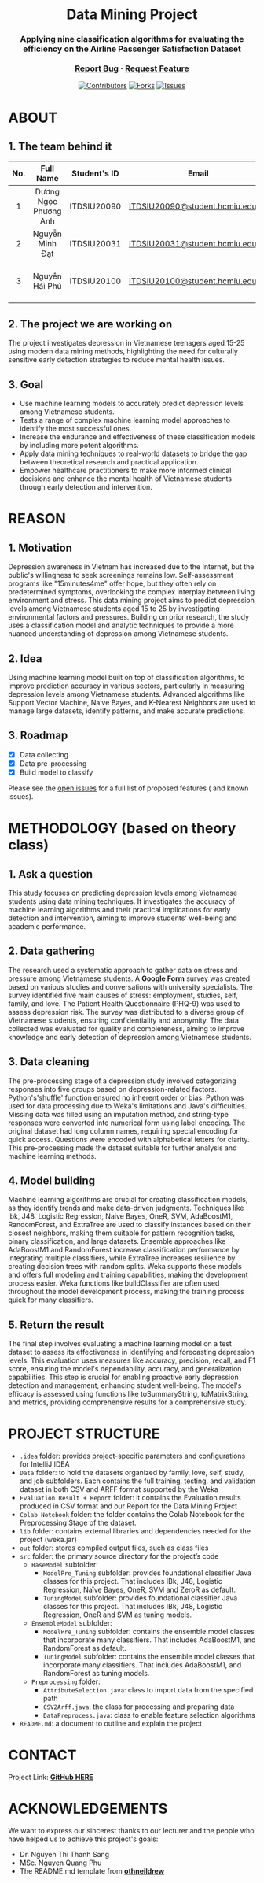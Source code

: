 <div id="top" align="center">
</div>
<!-- PROJECT LOGO -->
<div align="center">
<h1 align="center">Data Mining Project</h1>
  <h3 align="center">
    Applying nine classification algorithms for evaluating the efficiency on the Airline Passenger Satisfaction Dataset
    <br />
    <br />
    <a href="https://github.com/dngcphngnh04/DataMining-Project/issues">Report Bug</a>
    ·
    <a href="https://github.com/dngcphngnh04/DataMining-Project/issues">Request Feature</a>
  </h3>

[![Contributors][contributors-shield]][contributors-url]
[![Forks][forks-shield]][forks-url]
[![Issues][issues-shield]][issues-url]

</div>

# ABOUT

## 1. The team behind it

| No. |       Full Name        | Student's ID |              Email               |                  Github account                   |                               Roles                                |
| :-: | :--------------------: | :----------: | :------------------------------: | :-----------------------------------------------: | :----------------------------------------------------------------: |
|  1  | Dương Ngọc Phương Anh | ITDSIU20090  | ITDSIU20090@student.hcmiu.edu.vn |     [dngcphngnh04](https://github.com/dngcphngnh04)     |   **TEAM LEADER** with Model evaluation, Hyper-parameters tuning   |
|  2  | Nguyễn Minh Đạt | ITDSIU20031  | ITDSIU20031@student.hcmiu.edu.vn |    [29Schiller](https://github.com/29Schiller)    |              Data preprocessing, Optimize performance              |
|  3  | Nguyễn Hải Phú | ITDSIU20100  | ITDSIU20100@student.hcmiu.edu.vn |     [haiphu241](https://github.com/haiphu241)     | Implement classification/prediction algorithms in Java, Bug fixing |


## 2. The project we are working on

The project investigates depression in Vietnamese teenagers aged 15-25 using modern data mining methods, highlighting
the need for culturally sensitive early detection strategies to reduce mental health issues.

## 3. Goal

- Use machine learning models to accurately predict depression levels among Vietnamese students.
- Tests a range of complex machine learning model approaches to identify the most successful ones.
- Increase the endurance and effectiveness of these classification models by including more potent algorithms.
- Apply data mining techniques to real-world datasets to bridge the gap between theoretical research and practical
  application.
- Empower healthcare practitioners to make more informed clinical decisions and enhance the mental health of Vietnamese
  students through early detection and intervention.

# REASON

## 1. Motivation

Depression awareness in Vietnam has increased due to the Internet, but the public's willingness to seek screenings
remains low. Self-assessment programs like "15minutes4me" offer hope, but they often rely on predetermined symptoms,
overlooking the complex interplay between living environment and stress. This data mining project aims to predict
depression levels among Vietnamese students aged 15 to 25 by investigating environmental factors and pressures. Building
on prior research, the study uses a classification model and analytic techniques to provide a more nuanced understanding
of depression among Vietnamese students.

## 2. Idea

Using machine learning model built on top of classification algorithms, to improve prediction accuracy in various
sectors, particularly in measuring depression levels among Vietnamese students. Advanced algorithms like Support Vector
Machine, Naive Bayes, and K-Nearest Neighbors are used to manage large datasets, identify patterns, and make accurate
predictions.

## 3. Roadmap

- [x] Data collecting
- [x] Data pre-processing
- [x] Build model to classify

Please see the [open issues](https://github.com/dngcphngnh04/DataMining-Project/issues) for a full list of proposed features (
and known issues).

# METHODOLOGY (based on theory class)

## 1. Ask a question

This study focuses on predicting depression levels among Vietnamese students using data mining techniques. It
investigates the accuracy of machine learning algorithms and their practical implications for early detection and
intervention, aiming to improve students' well-being and academic performance.

## 2. Data gathering

The research used a systematic approach to gather data on stress and pressure among Vietnamese students. A **Google Form**
survey was created based on various studies and conversations with university specialists. The survey identified five
main causes of stress: employment, studies, self, family, and love. The Patient Health Questionnaire (PHQ-9) was used to
assess depression risk. The survey was distributed to a diverse group of Vietnamese students, ensuring confidentiality
and anonymity. The data collected was evaluated for quality and completeness, aiming to improve knowledge and early
detection of depression among Vietnamese students.

## 3. Data cleaning

The pre-processing stage of a depression study involved categorizing responses into five groups based on depression-related factors. Python's'shuffle' function ensured no inherent order or bias. Python was used for data processing due to Weka's limitations and Java's difficulties. Missing data was filled using an imputation method, and string-type responses were converted into numerical form using label encoding. The original dataset had long column names, requiring special encoding for quick access. Questions were encoded with alphabetical letters for clarity. This pre-processing made the dataset suitable for further analysis and machine learning methods.

## 4. Model building

Machine learning algorithms are crucial for creating classification models, as they identify trends and make data-driven judgments. Techniques like ibk, J48, Logistic Regression, Naive Bayes, OneR, SVM, AdaBoostM1, RandomForest, and ExtraTree are used to classify instances based on their closest neighbors, making them suitable for pattern recognition tasks, binary classification, and large datasets. Ensemble approaches like AdaBoostM1 and RandomForest increase classification performance by integrating multiple classifiers, while ExtraTree increases resilience by creating decision trees with random splits. Weka supports these models and offers full modeling and training capabilities, making the development process easier. Weka functions like buildClassifier are often used throughout the model development process, making the training process quick for many classifiers.

## 5. Return the result

The final step involves evaluating a machine learning model on a test dataset to assess its effectiveness in identifying and forecasting depression levels. This evaluation uses measures like accuracy, precision, recall, and F1 score, ensuring the model's dependability, accuracy, and generalization capabilities. This step is crucial for enabling proactive early depression detection and management, enhancing student well-being. The model's efficacy is assessed using functions like toSummaryString, toMatrixString, and metrics, providing comprehensive results for a comprehensive study.

# PROJECT STRUCTURE

- `.idea` folder: provides project-specific parameters and configurations for IntelliJ IDEA
- `Data` folder: to hold the datasets organized by family, love, self, study, and job subfolders. Each contains the full training, testing, and validation dataset in both CSV and ARFF format supported by the Weka
- `Evaluation Result + Report` folder: it contains the Evaluation results produced in CSV format and our Report for the Data Mining Project
- `Colab Notebook` folder: the folder contains the Colab Notebook for the Preprocessing Stage of the dataset.
- `lib` folder: contains external libraries and dependencies needed for the project (weka.jar)
- `out` folder: stores compiled output files, such as class files
- `src` folder: the primary source directory for the project’s code
  - `BaseModel` subfolder:
    - `ModelPre_Tuning` subfolder: provides foundational classifier Java classes for this project. That includes IBk, J48, Logistic Regression, Naïve Bayes, OneR, SVM  and ZeroR as default.
    - `TuningModel` subfolder: provides foundational classifier Java classes for this project. That includes IBk, J48, Logistic Regression, OneR and SVM as tuning models.
  - `EnsembleModel` subfolder:
    - `ModelPre_Tuning` subfolder: contains the ensemble model classes that incorporate many classifiers. That includes AdaBoostM1, and RandomForest as default.
    - `TuningModel` subfolder: contains the ensemble model classes that incorporate many classifiers. That includes AdaBoostM1, and RandomForest as tuning models.
  - `Preprocessing` folder:
    - `AttributeSelection.java`: class to import data from the specified path
    - `CSV2Arff.java`: the class for processing and preparing data
    - `DataPreprocess.java`: class to enable feature selection algorithms
- `README.md`: a document to outline and explain the project

# CONTACT

Project Link: **[GitHub HERE](https://github.com/dngcphngnh04/DataMining-Project)**

<!-- ACKNOWLEDGMENTS -->

# ACKNOWLEDGEMENTS

We want to express our sincerest thanks to our lecturer and the people who have helped us to achieve this project's
goals:

- []() Dr. Nguyen Thi Thanh Sang
- []() MSc. Nguyen Quang Phu
- []() The README.md template from **[othneildrew](https://github.com/othneildrew/Best-README-Template)**


<!-- MARKDOWN LINKS & IMAGES -->

[contributors-shield]: https://img.shields.io/github/contributors/dngcphngnh04/DataMining-Project.svg?style=for-the-badge
[contributors-url]: https://github.com/dngcphngnh04/DataMining-Project/graphs/contributors
[forks-shield]: https://img.shields.io/github/forks/dngcphngnh04/DataMining-ProjectC.svg?style=for-the-badge
[forks-url]: https://github.com/dngcphngnh04/DataMining-Project/network/members
[issues-shield]: https://img.shields.io/github/issues/dngcphngnh04/DataMining-Project.svg?style=for-the-badge
[issues-url]: https://github.com/dngcphngnh04/DataMining-Project/issues
